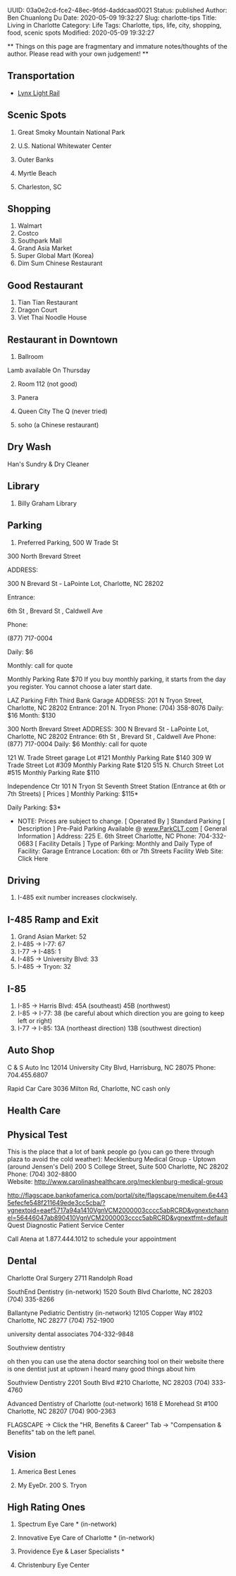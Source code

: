 UUID: 03a0e2cd-fce2-48ec-9fdd-4addcaad0021
Status: published
Author: Ben Chuanlong Du
Date: 2020-05-09 19:32:27
Slug: charlotte-tips
Title: Living in Charlotte
Category: Life
Tags: Charlotte, tips, life, city, shopping, food, scenic spots
Modified: 2020-05-09 19:32:27

**
Things on this page are fragmentary and immature notes/thoughts of the author. 
Please read with your own judgement!
**
 

## Transportation

- [Lynx Light Rail](http://www.lynxcharlotte.com/)

## Scenic Spots

1. Great Smoky Mountain National Park

2. U.S. National Whitewater Center

3. Outer Banks

4. Myrtle Beach

5. Charleston, SC

## Shopping

1. Walmart
2. Costco
3. Southpark Mall
4. Grand Asia Market
5. Super Global Mart (Korea)
6. Dim Sum Chinese Restaurant

## Good Restaurant

1. Tian Tian Restaurant
2. Dragon Court
3. Viet Thai Noodle House

## Restaurant in Downtown

1. Ballroom 

Lamb available On Thursday 

2. Room 112 (not good)

3. Panera

4. Queen City The Q (never tried)

5. soho (a Chinese restaurant)

## Dry Wash
Han's Sundry & Dry Cleaner

## Library
1. Billy Graham Library

## Parking

1. Preferred Parking, 500 W Trade St

300 North Brevard Street

ADDRESS:

300 N Brevard St - LaPointe Lot, Charlotte, NC 28202

Entrance:

6th St , Brevard St , Caldwell Ave

Phone:

(877) 717-0004

Daily: $6

Monthly: call for quote

Monthly Parking Rate $70
If you buy monthly parking, it starts from the day you register. You cannot choose a later start date.
 



LAZ Parking
Fifth Third Bank Garage
ADDRESS:
201 N Tryon Street, Charlotte, NC 28202
Entrance:
201 N. Tryon 
Phone:
(704) 358-8076 
Daily: $16 
Month: $130

300 North Brevard Street
ADDRESS:
300 N Brevard St - LaPointe Lot, Charlotte, NC 28202
Entrance:
6th St , Brevard St , Caldwell Ave 
Phone:
(877) 717-0004 
Daily: $6
Monthly: call for quote

121 W. Trade Street garage
Lot #121 
Monthly Parking Rate $140
309 W Trade Street
Lot #309 
Monthly Parking Rate $120
515 N. Church Street
Lot #515 
Monthly Parking Rate $110


Independence Ctr
101 N Tryon St
Seventh Street Station
(Entrance at 6th or 7th Streets)
[  Prices  ]
Monthly Parking:	$115*
 
Daily Parking:	$3*
 
* NOTE: Prices are subject to change.
[  Operated By  ]
Standard Parking
[  Description  ]
Pre-Paid Parking Available @ www.ParkCLT.com
[  General Information  ]
Address:	225 E. 6th Street
Charlotte, NC
Phone:	704-332-0683
[  Facility Details  ]
Type of Parking:	Monthly and Daily
Type of Facility:	Garage
Entrance Location:	6th or 7th Streets
Facility Web Site:	Click Here

## Driving

 1. I-485 exit number increases clockwisely. 

 ## I-485 Ramp and Exit
 1. Grand Asian Market: 52
 2. I-485 -> I-77: 67
 3. I-77 -> I-485: 1
 4. I-485 -> University Blvd: 33
 5. I-485 -> Tryon: 32
 ## I-85
 1. I-85 -> Harris Blvd: 45A (southeast) 45B (northwest)
 2. I-85 -> I-77: 38 (be careful about which direction you are going to keep left or right)
 3. I-77 -> I-85: 13A (northeast direction) 13B (southwest direction)

## Auto Shop

C & S Auto Inc
12014 University City Blvd, Harrisburg, NC 28075
Phone: 704.455.6807


Rapid Car Care
3036 Milton Rd, Charlotte, NC
cash only

## Health Care

## Physical Test
This is the place that a lot of bank people go (you can go there through plaza to avoid the cold weather):
Mecklenburg Medical Group - Uptown (around Jensen's Deli)
200 S College Street, Suite 500
Charlotte, NC 28202
Phone: (704) 302-8800   
Website: http://www.carolinashealthcare.org/mecklenburg-medical-group


http://flagscape.bankofamerica.com/portal/site/flagscape/menuitem.6e4435efecfe548f211649ede3cc5cba/?vgnextoid=eaef5717a94a1410VgnVCM2000003cccc5abRCRD&vgnextchannel=56446047ab890410VgnVCM2000003cccc5abRCRD&vgnextfmt=default
Quest Diagnostic Patient Service Center 

Call Atena at 1.877.444.1012 to schedule your appointment

## Dental
Charlotte Oral Surgery 2711 Randolph Road



SouthEnd Dentistry (in-network)
1520 South Blvd
Charlotte, NC 28203
(704) 335-8266

Ballantyne Pediatric Dentistry (in-network)
12105 Copper Way #102
Charlotte, NC 28277
(704) 752-1900


university dental associates
704-332-9848

Southview dentistry


oh then you can use the atena doctor searching tool on their website
there is one dentist just at uptown
i heard many good things about him

Southview Dentistry
2201 South Blvd #210
Charlotte, NC 28203
(704) 333-4760




Advanced Dentistry of Charlotte (out-network)
1618 E Morehead St #100
Charlotte, NC 28207
(704) 900-2363


FLAGSCAPE -> Click the "HR, Benefits & Career" Tab -> "Compensation & Benefits" tab on the left panel.

## Vision


1. America Best Lenes 

3. My EyeDr.
200 S. Tryon

## High Rating Ones

1. Spectrum Eye Care * (in-network)

2. Innovative Eye Care of Charlotte * (in-network)

3. Providence Eye & Laser Specialists *

4. Christenbury Eye Center
